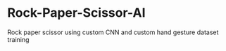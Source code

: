 # Rock-Paper-Scissor-AI
Rock paper scissor using custom CNN and custom hand gesture dataset training 

